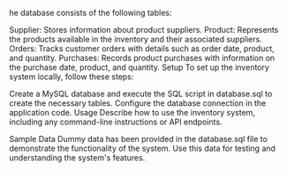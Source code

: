 he database consists of the following tables:

Supplier: Stores information about product suppliers.
Product: Represents the products available in the inventory and their associated suppliers.
Orders: Tracks customer orders with details such as order date, product, and quantity.
Purchases: Records product purchases with information on the purchase date, product, and quantity.
Setup
To set up the inventory system locally, follow these steps:

Create a MySQL database and execute the SQL script in database.sql to create the necessary tables.
Configure the database connection in the application code.
Usage
Describe how to use the inventory system, including any command-line instructions or API endpoints.

Sample Data
Dummy data has been provided in the database.sql file to demonstrate the functionality of the system. Use this data for testing and understanding the system's features.
